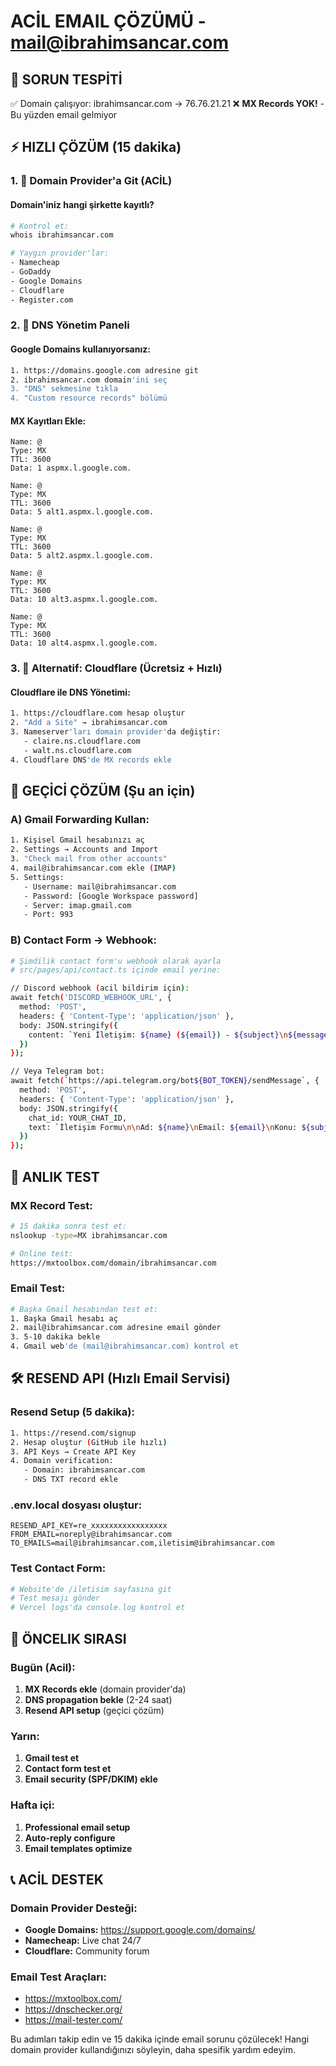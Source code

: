 # ACİL EMAIL ÇÖZÜMÜ - mail@ibrahimsancar.com

## 🚨 SORUN TESPİTİ
✅ Domain çalışıyor: ibrahimsancar.com → 76.76.21.21
❌ **MX Records YOK!** - Bu yüzden email gelmiyor

## ⚡ HIZLI ÇÖZÜM (15 dakika)

### 1. 🎯 Domain Provider'a Git (ACİL)

#### Domain'iniz hangi şirkette kayıtlı?
```bash
# Kontrol et:
whois ibrahimsancar.com

# Yaygın provider'lar:
- Namecheap
- GoDaddy  
- Google Domains
- Cloudflare
- Register.com
```

### 2. 📝 DNS Yönetim Paneli

#### Google Domains kullanıyorsanız:
```bash
1. https://domains.google.com adresine git
2. ibrahimsancar.com domain'ini seç
3. "DNS" sekmesine tıkla
4. "Custom resource records" bölümü
```

#### MX Kayıtları Ekle:
```
Name: @
Type: MX
TTL: 3600
Data: 1 aspmx.l.google.com.

Name: @  
Type: MX
TTL: 3600
Data: 5 alt1.aspmx.l.google.com.

Name: @
Type: MX
TTL: 3600  
Data: 5 alt2.aspmx.l.google.com.

Name: @
Type: MX
TTL: 3600
Data: 10 alt3.aspmx.l.google.com.

Name: @
Type: MX
TTL: 3600
Data: 10 alt4.aspmx.l.google.com.
```

### 3. 🔧 Alternatif: Cloudflare (Ücretsiz + Hızlı)

#### Cloudflare ile DNS Yönetimi:
```bash
1. https://cloudflare.com hesap oluştur
2. "Add a Site" → ibrahimsancar.com
3. Nameserver'ları domain provider'da değiştir:
   - claire.ns.cloudflare.com
   - walt.ns.cloudflare.com
4. Cloudflare DNS'de MX records ekle
```

## 🚀 GEÇİCİ ÇÖZÜM (Şu an için)

### A) Gmail Forwarding Kullan:
```bash
1. Kişisel Gmail hesabınızı aç
2. Settings → Accounts and Import
3. "Check mail from other accounts" 
4. mail@ibrahimsancar.com ekle (IMAP)
5. Settings:
   - Username: mail@ibrahimsancar.com
   - Password: [Google Workspace password]
   - Server: imap.gmail.com
   - Port: 993
```

### B) Contact Form → Webhook:
```bash
# Şimdilik contact form'u webhook olarak ayarla
# src/pages/api/contact.ts içinde email yerine:

// Discord webhook (acil bildirim için):
await fetch('DISCORD_WEBHOOK_URL', {
  method: 'POST',
  headers: { 'Content-Type': 'application/json' },
  body: JSON.stringify({
    content: `Yeni İletişim: ${name} (${email}) - ${subject}\n${message}`
  })
});

// Veya Telegram bot:
await fetch(`https://api.telegram.org/bot${BOT_TOKEN}/sendMessage`, {
  method: 'POST',
  headers: { 'Content-Type': 'application/json' },
  body: JSON.stringify({
    chat_id: YOUR_CHAT_ID,
    text: `İletişim Formu\n\nAd: ${name}\nEmail: ${email}\nKonu: ${subject}\nMesaj: ${message}`
  })
});
```

## 📱 ANLIK TEST

### MX Record Test:
```bash
# 15 dakika sonra test et:
nslookup -type=MX ibrahimsancar.com

# Online test:
https://mxtoolbox.com/domain/ibrahimsancar.com
```

### Email Test:
```bash
# Başka Gmail hesabından test et:
1. Başka Gmail hesabı aç
2. mail@ibrahimsancar.com adresine email gönder
3. 5-10 dakika bekle
4. Gmail web'de (mail@ibrahimsancar.com) kontrol et
```

## 🛠️ RESEND API (Hızlı Email Servisi)

### Resend Setup (5 dakika):
```bash
1. https://resend.com/signup
2. Hesap oluştur (GitHub ile hızlı)
3. API Keys → Create API Key
4. Domain verification:
   - Domain: ibrahimsancar.com
   - DNS TXT record ekle
```

### .env.local dosyası oluştur:
```env
RESEND_API_KEY=re_xxxxxxxxxxxxxxxxx
FROM_EMAIL=noreply@ibrahimsancar.com
TO_EMAILS=mail@ibrahimsancar.com,iletisim@ibrahimsancar.com
```

### Test Contact Form:
```bash
# Website'de /iletisim sayfasına git
# Test mesajı gönder
# Vercel logs'da console.log kontrol et
```

## 🎯 ÖNCELIK SIRASI

### Bugün (Acil):
1. **MX Records ekle** (domain provider'da)
2. **DNS propagation bekle** (2-24 saat)
3. **Resend API setup** (geçici çözüm)

### Yarın:
1. **Gmail test et**
2. **Contact form test et**
3. **Email security (SPF/DKIM) ekle**

### Hafta içi:
1. **Professional email setup**
2. **Auto-reply configure**
3. **Email templates optimize**

## 📞 ACİL DESTEK

### Domain Provider Desteği:
- **Google Domains:** https://support.google.com/domains/
- **Namecheap:** Live chat 24/7
- **Cloudflare:** Community forum

### Email Test Araçları:
- https://mxtoolbox.com/
- https://dnschecker.org/
- https://mail-tester.com/

Bu adımları takip edin ve 15 dakika içinde email sorunu çözülecek! Hangi domain provider kullandığınızı söyleyin, daha spesifik yardım edeyim. 
